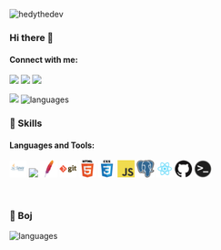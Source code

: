 <p> <img src="https://komarev.com/ghpvc/?username=yht0827" alt="hedythedev" /> </p>

### Hi there 👋

#### Connect with me:
<p>
  <a href="mailto:yangheetae0827@naver.com" target="_blank"><img src="https://img.shields.io/badge/Mail-EA4335?style=flat-square&logo=Gmail&logoColor=white"/></a>
  <a href="https://ht.oopy.io/" target="_blank"><img src="https://img.shields.io/badge/Tech%20Blog-DD0B78?style=flat-square&logo=Blogger&logoColor=white"/></a>
  <a href="https://yht0827.github.io/protfolio/" target="_blacnk"><img src="https://img.shields.io/badge/Portfolio-10B146?style=flat-square&logo=GitHub&logoColor=white" /></a>
</p>

<p align="left">
<img src="https://github-readme-stats.vercel.app/api?username=yht0827&show_icons=true&theme=radical" height="175" /> 
<img src="https://github-readme-stats.vercel.app/api/top-langs/?username=yht0827&layout=compact&theme=tokyonight" alt="languages" height="175" />
</p>

### 💪 Skills
#### Languages and Tools:

<code><img height="30" src="https://raw.githubusercontent.com/github/explore/80688e429a7d4ef2fca1e82350fe8e3517d3494d/topics/java/java.png"></code>
<code><img height="30" src="https://github.com/spring-projects/spring-framework/blob/main/src/docs/spring-framework.png?raw=true"></code>
<code><img height="30" src="https://raw.githubusercontent.com/github/explore/59009b1589a883459c0ae19044e3e7e3ec0c4e0a/topics/maven/maven.png"></code>
<code><img height="30" src="https://raw.githubusercontent.com/github/explore/80688e429a7d4ef2fca1e82350fe8e3517d3494d/topics/git/git.png"></code>
<code><img height="30" src="https://raw.githubusercontent.com/github/explore/80688e429a7d4ef2fca1e82350fe8e3517d3494d/topics/html/html.png" /></code>
<code><img height="30" src="https://raw.githubusercontent.com/github/explore/80688e429a7d4ef2fca1e82350fe8e3517d3494d/topics/css/css.png" /></code>
<code><img height="30" src="https://raw.githubusercontent.com/github/explore/80688e429a7d4ef2fca1e82350fe8e3517d3494d/topics/javascript/javascript.png" /></code>
<code><img height="30" src="https://raw.githubusercontent.com/github/explore/80688e429a7d4ef2fca1e82350fe8e3517d3494d/topics/postgresql/postgresql.png" /></code>
<code><img height="30" src="https://raw.githubusercontent.com/github/explore/80688e429a7d4ef2fca1e82350fe8e3517d3494d/topics/react/react.png" /></code>
<code><img height="30" src="https://raw.githubusercontent.com/github/explore/78df643247d429f6cc873026c0622819ad797942/topics/github/github.png" /></code>
<code><img height="30" src="https://raw.githubusercontent.com/github/explore/80688e429a7d4ef2fca1e82350fe8e3517d3494d/topics/terminal/terminal.png"></code>

<br />

### 🙏 Boj
<img src="http://mazassumnida.wtf/api/v2/generate_badge?boj=yht0827" alt="languages" height="175" />
